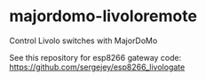 # majordomo-livoloremote
Control Livolo switches with MajorDoMo

See this repository for esp8266 gateway code: https://github.com/sergejey/esp8266_livologate